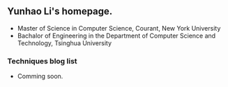 ## Yunhao Li's homepage.
+ Master of Science in Computer Science, Courant, New York University
+ Bachalor of Engineering in the Department of Computer Science and Technology, Tsinghua University

### Techniques blog list
+ Comming soon.
